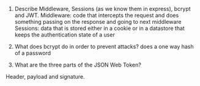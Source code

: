 <!-- Answers to the Short Answer Essay Questions go here -->

1.  Describe Middleware, Sessions (as we know them in express), bcrypt and JWT.
Middleware:  code that intercepts the request and does something passing on the response and going to next middleware
Sessions:  data that is stored either in a cookie or in a datastore that keeps the authentication state of a user

2.  What does bcrypt do in order to prevent attacks?
does a one way hash of a password

3.  What are the three parts of the JSON Web Token?

Header, payload and signature.
